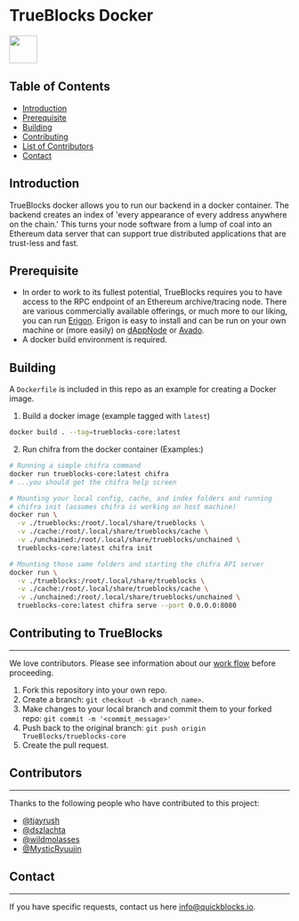 # TrueBlocks Docker

<img src="https://avatars1.githubusercontent.com/u/19167586?s=200&v=4" width="50px" />

## Table of Contents
  - [Introduction](#introduction)
  - [Prerequisite](#prerequisite)
  - [Building](#building)
  - [Contributing](#contributing-to-trueblocks)
  - [List of Contributors](#contributors)
  - [Contact](#contact)

## Introduction

TrueBlocks docker allows you to run our backend in a docker container. The backend creates an index of 'every appearance of every address anywhere on the chain.' This turns your node software from a lump of coal into an Ethereum data server that can support true distributed applications that are trust-less and fast.

## Prerequisite

- In order to work to its fullest potential, TrueBlocks requires you to have access to the RPC endpoint of an Ethereum archive/tracing node. There are various commercially available offerings, or much more to our liking, you can run [Erigon](https://github.com/ledgerwatch/erigon). Erigon is easy to install and can be run on your own machine or (more easily) on [dAppNode](https://github.com/dappnode) or [Avado](#).
- A docker build environment is required.

## Building

A `Dockerfile` is included in this repo as an example for creating a Docker image.

1. Build a docker image (example tagged with `latest`)
  ```bash
  docker build . --tag=trueblocks-core:latest
  ```

2. Run chifra from the docker container (Examples:)
  ```bash
  # Running a simple chifra command
  docker run trueblocks-core:latest chifra
  # ...you should get the chifra help screen

  # Mounting your local config, cache, and index folders and running
  # chifra init (assumes chifra is working on host machine)
  docker run \
    -v ./trueblocks:/root/.local/share/trueblocks \
    -v ./cache:/root/.local/share/trueblocks/cache \
    -v ./unchained:/root/.local/share/trueblocks/unchained \
    trueblocks-core:latest chifra init

  # Mounting those same folders and starting the chifra API server
  docker run \
    -v ./trueblocks:/root/.local/share/trueblocks \
    -v ./cache:/root/.local/share/trueblocks/cache \
    -v ./unchained:/root/.local/share/trueblocks/unchained \
    trueblocks-core:latest chifra serve --port 0.0.0.0:8080
  ```

## Contributing to TrueBlocks

---
We love contributors. Please see information about our [work flow](./docs/BRANCHING.md) before proceeding.

1. Fork this repository into your own repo.
2. Create a branch: `git checkout -b <branch_name>`.
3. Make changes to your local branch and commit them to your forked repo: `git commit -m '<commit_message>'`
4. Push back to the original branch: `git push origin TrueBlocks/trueblocks-core`
5. Create the pull request.

## Contributors

---
Thanks to the following people who have contributed to this project:

* [@tjayrush](https://github.com/tjayrush)
* [@dszlachta](https://github.com/dszlachta)
* [@wildmolasses](https://github.com/wildmolasses)
* [@MysticRyuujin](https://github.com/MysticRyuujin)

## Contact

---
If you have specific requests, contact us here <info@quickblocks.io>.

